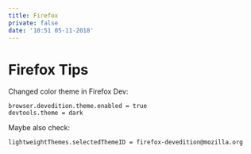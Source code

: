 ```yaml
---
title: Firefox
private: false
date: '10:51 05-11-2018'
---
```


# Firefox Tips

Changed color theme in Firefox Dev:
```
browser.devedition.theme.enabled = true
devtools.theme = dark
```
Maybe also check:
```
lightweightThemes.selectedThemeID = firefox-devedition@mozilla.org
```
